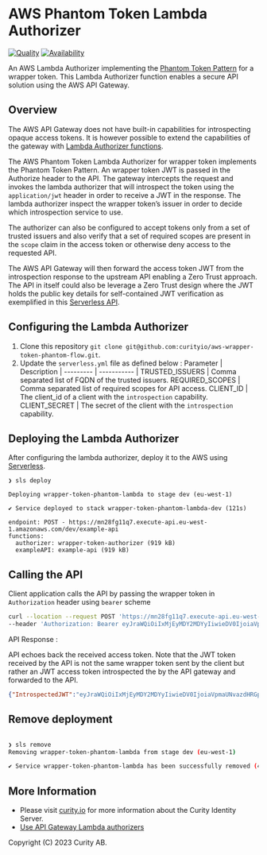 # AWS Phantom Token Lambda Authorizer

[![Quality](https://img.shields.io/badge/quality-experiment-red)](https://curity.io/resources/code-examples/status/)
[![Availability](https://img.shields.io/badge/availability-source-blue)](https://curity.io/resources/code-examples/status/)

An AWS Lambda Authorizer implementing the [Phantom Token Pattern](https://curity.io/resources/learn/phantom-token-pattern/) for a wrapper token. This Lambda Authorizer function enables a secure API solution using the AWS API Gateway.

## Overview

The AWS API Gateway does not have built-in capabilities for introspecting opaque access tokens. It is however possible to extend the capabilities of the gateway with [Lambda Authorizer functions](https://docs.aws.amazon.com/apigateway/latest/developerguide/apigateway-use-lambda-authorizer.html).

The AWS Phantom Token Lambda Authorizer for wrapper token implements the Phantom Token Pattern. An wrapper token JWT is passed in the Authorize header to the API. The gateway intercepts the request and invokes the lambda authorizer that will introspect the token using the `application/jwt` header in order to receive a JWT in the response. The lambda authorizer inspect the wrapper token’s issuer in order to decide which introspection service to use.

The authorizer can also be configured to accept tokens only from a set of trusted issuers and also verify that a set of required scopes are present in the `scope` claim in the access token or otherwise deny access to the requested API.

The AWS API Gateway will then forward the access token JWT from the introspection response to the upstream API enabling a Zero Trust approach. The API in itself could also be leverage a Zero Trust design where the JWT holds the public key details for self-contained JWT verification as exemplified in this [Serverless API](https://github.com/curityio/serverless-zero-trust-api).


## Configuring the Lambda Authorizer

1. Clone this repository `git clone git@github.com:curityio/aws-wrapper-token-phantom-flow.git`.
2. Update the `serverless.yml` file as defined below :
    Parameter | Description |
    --------- | ----------- |
    TRUSTED_ISSUERS | Comma separated list of FQDN of the trusted issuers.
    REQUIRED_SCOPES | Comma separated list of required scopes for API access.
    CLIENT_ID       | The client_id of a client with the `introspection` capability.
    CLIENT_SECRET   | The secret of the client with the `introspection` capability.


## Deploying the Lambda Authorizer

After configuring the lambda authorizer, deploy it to the AWS using [Serverless](https://www.serverless.com/).

```
❯ sls deploy

Deploying wrapper-token-phantom-lambda to stage dev (eu-west-1)

✔ Service deployed to stack wrapper-token-phantom-lambda-dev (121s)

endpoint: POST - https://mn28fg11q7.execute-api.eu-west-1.amazonaws.com/dev/example-api
functions:
  authorizer: wrapper-token-authorizer (919 kB)
  exampleAPI: example-api (919 kB)

```

## Calling the API

Client application calls the API by passing the wrapper token in `Authorization` header using `bearer` scheme

```bash
curl --location --request POST 'https://mn28fg11q7.execute-api.eu-west-1.amazonaws.com/dev/example-api' \
--header 'Authorization: Bearer eyJraWQiOiIxMjEyMDY2MDYyIiwieDV0IjoiaVpmaUNvazdHRGpwRnRmc0xEYW5tcUJpY3JVIiwiYWxnIjoiUlMyNTYifQ.eyJhdWQiOiJjbGllbnQtYnJhbmQxIiwiYXpwIjoiY2xpZW50LWJyYW5kMSIsImlzcyI6Imh0dHBzOi8vNTNhNC0yNDA1LTIwMS01YzBlLTM4MzktMTQ4Mi0xZDE1LWVlM2ItODY0Mi5pbi5uZ3Jvay5pby9icmFuZDEvb2F1dGgtYW5vbnltb3VzIiwiZXhwIjoxNjczODg1NDgxLCJpYXQiOjE2NzM4NDk0ODEsImp0aSI6IlAkZjA3YjBlODYtOGMzYS00ZTUwLWJjYmItNTg0ZmFkNThlNTNmIn0.qkzIzj_GU-UIeG0f11BeVyczz0tcxJujMz75QpEmNQTYCQ4zDLCcz4S5RFZr2-51AsQH26VrUjQixI3Li_1323sN5GFEuvgg5TzzirpFE9Ai1ABnMjUfQ96KOTaz5Jph8SHhnCR7UG3PmAu9onUIDOZ-ohrxJW425Uh3UPc9ERj56Gp4LchR8jTKw-nNFNnxXALpF7ZyLzrrNBN6CM9g-kC3MWZce5qldmECZ9YGXmMk_BazLbJLWzDh4VgtnExwzyzkvY0vZcf6F0ud15GJ2861NQhMxLx-hKTIGIOjIn80jZa5G7paR133kYMoZ9268IczHuYesdcFOMWnwjbDGg'
```

API Response :

API echoes back the received access token. Note that the JWT token received by the API is not the same wrapper token sent by the client but rather an JWT access token introspected the by the API gateway and forwarded to the API.

```json
{"IntrospectedJWT":"eyJraWQiOiIxMjEyMDY2MDYyIiwieDV0IjoiaVpmaUNvazdHRGpwRnRmc0xEYW5tcUJpY3JVIiwiYWxnIjoiUlMyNTYifQ.eyJqdGkiOiIwZjlmZmY4Yy1iNmM3LTRmM2QtOGU5YS0zMjc2OTA1ZWQ5OWMiLCJkZWxlZ2F0aW9uSWQiOiJkMDg0Njc5ZC0zOGI0LTRiNjYtOThmYy0zMGVhMzk5NGQ1YTQiLCJleHAiOjE2NzM4ODU0ODEsIm5iZiI6MTY3Mzg0OTQ4MSwic2NvcGUiOiJvcGVuaWQiLCJpc3MiOiJodHRwczovLzUzYTQtMjQwNS0yMDEtNWMwZS0zODM5LTE0ODItMWQxNS1lZTNiLTg2NDIuaW4ubmdyb2suaW8vYnJhbmQxL29hdXRoLWFub255bW91cyIsInN1YiI6InN1cmVuIiwiYXVkIjoiY2xpZW50LWJyYW5kMSIsImlhdCI6MTY3Mzg0OTQ4MSwicHVycG9zZSI6ImFjY2Vzc190b2tlbiJ9.wG0q0XcCYKr_-A_fNjb1kqdLhxE03niCoFE8EFy3whuGlce_f3B6OK1JxXhIiO4Jls-hK8hjrj0v7YwPaBX8GVhLPDJXr3dROyTGlDEkfSR0fxjwkEdTChVP4Cu8X_D7KP5EPjj_DhQkQ6ZopQeKkC2PW4d9A3tvdKH1QhUvo6YJdwgQpeyJSKTzBNT3VDwHVR2PZAreOeYXUjgWAvXQttLmypGwo2ZAhIWeQAiss-F9eLR88yxYpK7ZBoMbYWTJbF348i03czhIpa9e4DPPa5qPK1WKEPpQk3b6dXbcp_qipRC2pWWTNE0Rxd65mX29CivTqEOLVLEtAP9I9Hksiw"}
```

## Remove deployment 

```bash

❯ sls remove
Removing wrapper-token-phantom-lambda from stage dev (eu-west-1)

✔ Service wrapper-token-phantom-lambda has been successfully removed (48s)

```

## More Information

* Please visit [curity.io](https://curity.io/) for more information about the Curity Identity Server.
* [Use API Gateway Lambda authorizers](https://docs.aws.amazon.com/apigateway/latest/developerguide/apigateway-use-lambda-authorizer.html)

Copyright (C) 2023 Curity AB.